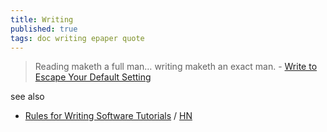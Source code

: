 ```yaml
---
title: Writing
published: true
tags: doc writing epaper quote
---
```

> Reading maketh a full man… writing maketh an exact man. - [Write to Escape Your Default Setting](https://news.ycombinator.com/item?id=43206174)

see also
- [Rules for Writing Software Tutorials](https://refactoringenglish.com/chapters/rules-for-software-tutorials/) / [HN](https://news.ycombinator.com/item?id=42574641)